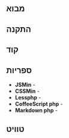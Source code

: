 ## מבוא

## התקנה

## קוד

## ספריות
* **JSMin** - 
* **CSSMin** - 
* **Lessphp** - 
* **CoffeeScript php** - 
* **Markdown php** - 

## טוויט 